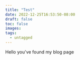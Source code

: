 ```yaml
---
title: "Test"
date: 2022-12-25T16:53:50-08:00
draft: false
toc: false
images:
tags:
  - untagged
---
```


Hello you've found my blog page